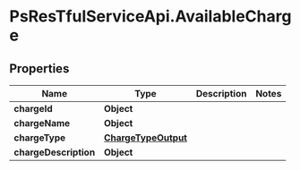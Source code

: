 # PsResTfulServiceApi.AvailableCharge

## Properties
Name | Type | Description | Notes
------------ | ------------- | ------------- | -------------
**chargeId** | **Object** |  | 
**chargeName** | **Object** |  | 
**chargeType** | [**ChargeTypeOutput**](ChargeTypeOutput.md) |  | 
**chargeDescription** | **Object** |  | 
